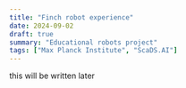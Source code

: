 ```yaml
---
title: "Finch robot experience"
date: 2024-09-02
draft: true
summary: "Educational robots project"
tags: ["Max Planck Institute", "ScaDS.AI"]
---
```


this will be written later